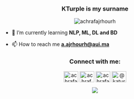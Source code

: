 <h3 align="center">KTurple is my surname</h3>

<p align="center"> <img src="https://komarev.com/ghpvc/?username=achrafajrhourh&label=Profile%20views&color=0e75b6&style=flat" alt="achrafajrhourh" /> </p>

- 🌱 I’m currently learning **NLP, ML, DL and BD**

- 📫 How to reach me **a.ajrhourh@aui.ma**

<h3 align="center">Connect with me:</h3>
<p align="center">
<a href="https://linkedin.com/in/achrafajrhourh" target="blank"><img align="center" src="https://raw.githubusercontent.com/rahuldkjain/github-profile-readme-generator/master/src/images/icons/Social/linked-in-alt.svg" alt="achrafajrhourh" height="30" width="40" /></a>
<a href="https://fb.com/achraf.ajrhourh.3" target="blank"><img align="center" src="https://raw.githubusercontent.com/rahuldkjain/github-profile-readme-generator/master/src/images/icons/Social/facebook.svg" alt="achraf.ajrhourh.3" height="30" width="40" /></a>
<a href="https://www.behance.net/achrafajrhourh" target="blank"><img align="center" src="https://raw.githubusercontent.com/rahuldkjain/github-profile-readme-generator/master/src/images/icons/Social/behance.svg" alt="achrafajrhourh" height="30" width="40" /></a>
<a href="https://www.youtube.com/c/@katuripu" target="blank"><img align="center" src="https://raw.githubusercontent.com/rahuldkjain/github-profile-readme-generator/master/src/images/icons/Social/youtube.svg" alt="@katuripu" height="30" width="40" /></a>
</p>

</p>

<p align="center"> <img src="https://github-readme-stats.vercel.app/api?username=AchrafAjrhourh&show_icons=true&theme=radical"/> </p>
